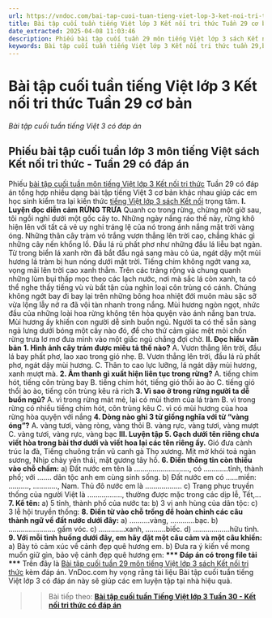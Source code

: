 ```yaml
---
url: https://vndoc.com/bai-tap-cuoi-tuan-tieng-viet-lop-3-ket-noi-tri-thuc-tuan-29-co-ban-317325
title: Bài tập cuối tuần tiếng Việt lớp 3 Kết nối tri thức Tuần 29 cơ bản - Bài tập cuối tuần tiếng Việt 3 có đáp án - VnDoc.com
date_extracted: 2025-04-08 11:03:46
description: Phiếu bài tập cuối tuần 29 môn tiếng Việt lớp 3 sách Kết nối tri thức có đáp án giúp các em ôn tập những kiến thức tiếng Việt trọng tâm lớp 3 tuần 29 hiệu quả.
keywords: Bài tập cuối tuần tiếng Việt lớp 3 Kết nối tri thức tuần 29,bài tập cuối tuần tiếng việt 3 tuần 29,bài tập cuối tuần môn tiếng việt lớp 3 kết nối tri thức tuần 29,bài tập cuối tuần tiếng việt lớp 3 sách kết nối tri thức tuần 29,bài tập cuối tuần 29 môn tiếng việt lớp 3 kết nối tri thức,bài tập cuối tuần 29 tiếng việt 3 kết nối tri thức,bài tập tiếng việt lớp 3 tuần 29,phiếu bài tập tiếng việt lớp 3 tuần 29,đề tiếng việt lớp 3 tuần 29
---
```


# Bài tập cuối tuần tiếng Việt lớp 3 Kết nối tri thức Tuần 29 cơ bản
 _Bài tập cuối tuần tiếng Việt 3 có đáp án_
## Phiếu bài tập cuối tuần lớp 3 môn tiếng Việt sách Kết nối tri thức - Tuần 29 có đáp án
Phiếu [bài tập cuối tuần môn tiếng Việt lớp 3 Kết nối tri thức](<https://vndoc.com/de-kiem-tra-cuoi-tuan-tieng-viet3>) Tuần 29 có đáp án tổng hợp nhiều dạng bài tập tiếng Việt 3 cơ bản khác nhau giúp các em học sinh kiểm tra lại kiến thức [tiếng Việt lớp 3 sách Kết nối](<https://vndoc.com/tieng-viet-lop-3-kntt-tap2>) trọng tâm.
**I. Luyện đọc diễn cảm**
**RỪNG TRƯA**
Quanh co trong rừng, chừng một giờ sau, tôi ngồi nghỉ dưới một gốc cây to. Những ngày nắng ráo thế này, rừng khô hiện lên với tất cả vẻ uy nghi tráng lệ của nó trong ánh nắng mặt trời vàng óng. Những thân cây tràm vỏ trắng vươn thẳng lên trời cao, chẳng khác gì những cây nến khổng lồ. Đầu lá rủ phất phơ như những đầu lá liễu bạt ngàn. Từ trong biển lá xanh rờn đã bắt đầu ngả sang màu cỏ úa, ngát dậy một mùi hương lá tràm bị hun nóng dưới mặt trời. Tiếng chim không ngớt vang xa, vọng mãi lên trời cao xanh thẳm. Trên các trảng rộng và chung quanh những lùm bụi thấp mọc theo các lạch nước, nơi mà sắc lá còn xanh, ta có thể nghe thấy tiếng vù vù bất tận của nghìn loại côn trùng có cánh. Chúng không ngớt bay đi bay lại trên những bông hoa nhiệt đới muôn màu sặc sỡ vừa lộng lẫy nở ra đã vội tàn nhanh trong nắng.
Mùi hương ngòn ngọt, nhức đầu của những loài hoa rừng không tên hòa quyện vào ánh nắng ban trưa. Mùi hương ấy khiến con người dễ sinh buồn ngủ. Người ta có thể sẵn sàng ngả lưng dưới bóng một cây nào đó, để cho thứ cảm giác mệt mỏi chốn rừng trưa lơ mơ đưa mình vào một giấc ngủ chẳng đợi chờ.
**II. Đọc hiểu văn bản**
**1\. Hình ảnh cây trám được miêu tả thế nào?**
A. Vươn thẳng lên trời, đầu lá bay phất phơ, lao xao trong gió nhẹ.
B. Vươn thẳng lên trời, đầu lá rủ phất phơ, ngát dậy mùi hương.
C. Thân to cao lực lưỡng, lá ngát dậy mùi hương, xanh mượt mà.
**2\. Âm thanh gì xuất hiện liên tục trong rừng?**
A. tiếng chim hót, tiếng côn trùng bay
B. tiếng chim hót, tiếng gió thổi ào ào
C. tiếng gió thổi ào ào, tiếng côn trùng kêu rả rich
**3\. Vì sao ở trong rừng người ta dễ buồn ngủ?**
A. vì trong rừng mát mẻ, lại có mùi thơm của lá tràm
B. vì trong rừng có nhiều tiếng chim hót, côn trùng kêu
C. vì có mùi hương của hoa rừng hòa quyện với nắng
**4\. Dòng nào ghi 3 từ giống nghĩa với từ “vàng óng”?**
A. vàng tươi, vàng ròng, vàng thỏi
B. vàng rực, vàng tươi, vàng mượt
C. vàng tươi, vàng rực, vàng bạc
**III. Luyện tập**
**5\. Gạch dưới tên riêng chưa viết hòa trong bài thơ dưới và viết hoa lại các tên riêng ấy.**
Gió đưa cành trúc la đà,
Tiếng chuông trấn vũ canh gà Thọ xương.
Mịt mờ khói toả ngàn sương,
Nhịp chày yên thái, mặt gương tây hồ.
**6\. Điền thông tin còn thiếu vào chỗ chấm:**
a\) Đất nước em tên là ………………………, có …………tỉnh, thành phố; với ……. dân tộc anh em cùng sinh sống.
b\) Đất nước em có ……miền: ………., …………, Nam. Thủ đô nước em là ………………
c\) Trang phục truyền thống của người Việt là …………….., thường được mặc trong các dịp lễ, Tết,…
**7\. Kể tên:**
a\) 5 tỉnh, thành phố của nước ta:
b\) 3 vị anh hùng của dân tộc:
c\) 3 lễ hội truyền thống:
**8\. Điền từ vào chỗ trống để hoàn chỉnh các câu thành ngữ về đất nước dưới đây:**
a\) ……….vàng, …………bạc.
b\) ………………….. gấm vóc.
c\) ………….xanh, ……….biếc.
d\) ………………hữu tình.
**9\. Với mỗi tình huống dưới đây, em hãy đặt một câu cảm và một câu khiến:**
a\) Bày tỏ cảm xúc về cảnh đẹp quê hương em.
b\) Đưa ra ý kiến về mong muốn giữ gìn, bảo vệ cảnh đẹp quê hương em:
**\*\*\* Đáp án có trong file tải \*\*\***
Trên đây là [Bài tập cuối tuần 29 môn tiếng Việt lớp 3 sách Kết nối tri thức](<https://vndoc.com/bai-tap-cuoi-tuan-tieng-viet-lop-3-ket-noi-tri-thuc-tuan-29-co-ban-317325>) kèm đáp án. VnDoc.com hy vọng rằng tài liệu Bài tập cuối tuần tiếng Việt lớp 3 có đáp án này sẽ giúp các em luyện tập tại nhà hiệu quả.
>> Bài tiếp theo: [**Bài tập cuối tuần Tiếng Việt lớp 3 Tuần 30 - Kết nối tri thức có đáp án**](<https://vndoc.com/bai-tap-cuoi-tuan-tieng-viet-lop-3-ket-noi-tri-thuc-tuan-30-co-ban-317326>)

